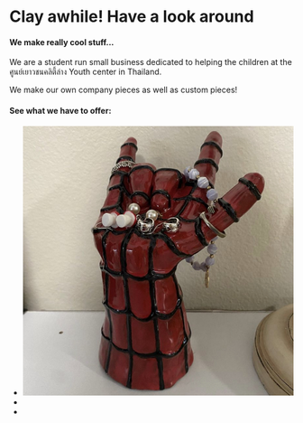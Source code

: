 # Clay awhile! Have a look around
#### We make really cool stuff... 

We are a student run small business dedicated to helping the children at the ศูนย์เยาวชนคลิตี้ล่าง Youth center in Thailand.

We make our own company pieces as well as custom pieces!


#### See what we have to offer:
- ![IMG_5433.jpg](/IMG_5433.jpg)
-
-
